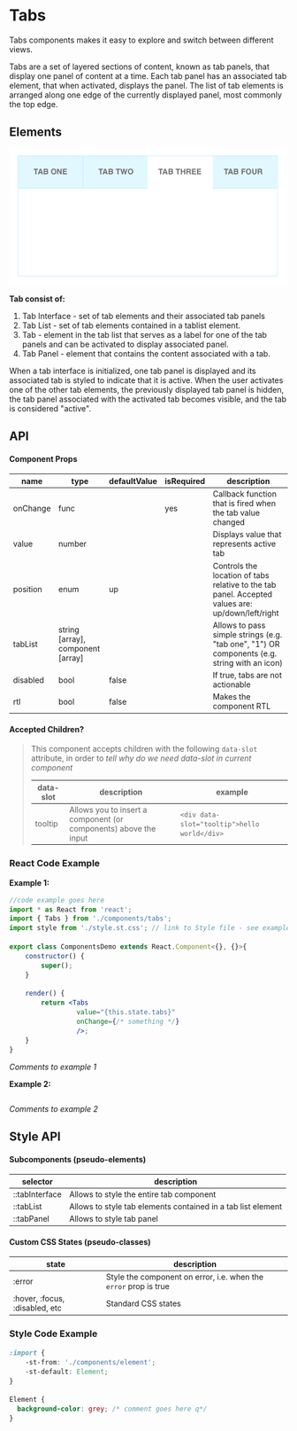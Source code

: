# Tabs

Tabs components makes it easy to explore and switch between different views.

Tabs are a set of layered sections of content, known as tab panels, that display one panel of content at a time. Each tab panel has an associated tab element, that when activated, displays the panel. The list of tab elements is arranged along one edge of the currently displayed panel, most commonly the top edge.

## Elements

![elements](./assets/elements.png)

**Tab consist of:** 

1. Tab Interface - set of tab elements and their associated tab panels
2. Tab List - set of tab elements contained in a tablist element.
3. Tab - element in the tab list that serves as a label for one of the tab panels and can be activated to display associated panel.
4. Tab Panel - element that contains the content associated with a tab.

When a tab interface is initialized, one tab panel is displayed and its associated tab is styled to indicate that it is active. When the user activates one of the other tab elements, the previously displayed tab panel is hidden, the tab panel associated with the activated tab becomes visible, and the tab is considered "active".

## API

#### Component Props

| name     | type                              | defaultValue | isRequired | description                              |
| -------- | --------------------------------- | ------------ | ---------- | ---------------------------------------- |
| onChange | func                              |              | yes        | Callback function that is fired when the tab value changed |
| value    | number                            |              |            | Displays value that represents active tab |
| position | enum                              | up           |            | Controls the location of tabs relative to the tab panel. Accepted values are: up/down/left/right |
| tabList  | string [array], component [array] |              |            | Allows to pass simple strings (e.g. "tab one", "1") OR components (e.g. string with an icon) |
| disabled | bool                              | false        |            | If true, tabs are not actionable         |
| rtl      | bool                              | false        |            | Makes the component RTL                  |



#### Accepted Children?

> 
> This component accepts children with the following `data-slot` attribute, in order to *tell why do we need data-slot in current component*
>
> | data-slot | description                              | example                                  |
> | --------- | ---------------------------------------- | ---------------------------------------- |
> | tooltip   | Allows you to insert a component (or components) above the input | `<div data-slot="tooltip">hello world</div>` |



### React Code Example

**Example 1:**

```jsx
//code example goes here
import * as React from 'react';
import { Tabs } from './components/tabs';
import style from './style.st.css'; // link to Style file - see examples of style files below

export class ComponentsDemo extends React.Component<{}, {}>{
    constructor() {
        super();
    }

    render() {
        return <Tabs
        		 value="{this.state.tabs}"
                 onChange={/* something */}
                 />;
    }
}
```

*Comments to example 1*


**Example 2:**

```jsx

```

*Comments to example 2*



## Style API

#### Subcomponents (pseudo-elements)

| selector       | description                              |
| -------------- | ---------------------------------------- |
| ::tabInterface | Allows to style the entire tab component |
| ::tabList      | Allows to style tab elements contained in a tab list element |
| ::tabPanel     | Allows to style tab panel                |

#### Custom CSS States (pseudo-classes)

| state                          | description                              |
| ------------------------------ | ---------------------------------------- |
| :error                         | Style the component on error, i.e. when the `error` prop is true |
| :hover, :focus, :disabled, etc | Standard CSS states                      |



### Style Code Example

```css
:import {
    -st-from: './components/element'; 
    -st-default: Element;
}

Element {
  background-color: grey; /* comment goes here q*/
}
```